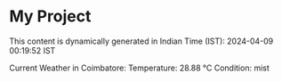 # My Project

This content is dynamically generated in Indian Time (IST): 2024-04-09 00:19:52 IST


Current Weather in Coimbatore:
Temperature: 28.88 °C
Condition: mist
